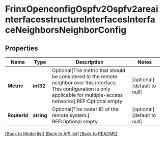 # FrinxOpenconfigOspfv2Ospfv2areainterfacesstructureInterfacesInterfaceNeighborsNeighborConfig

## Properties
Name | Type | Description | Notes
------------ | ------------- | ------------- | -------------
**Metric** | **int32** | Optional[The metric that should be considered to the remote neighbor over this interface. This configuration is only applicable for multiple-access networks] REF:Optional.empty | [optional] [default to null]
**RouterId** | **string** | Optional[The router ID of the remote system.] REF:Optional.empty | [optional] [default to null]

[[Back to Model list]](../README.md#documentation-for-models) [[Back to API list]](../README.md#documentation-for-api-endpoints) [[Back to README]](../README.md)


